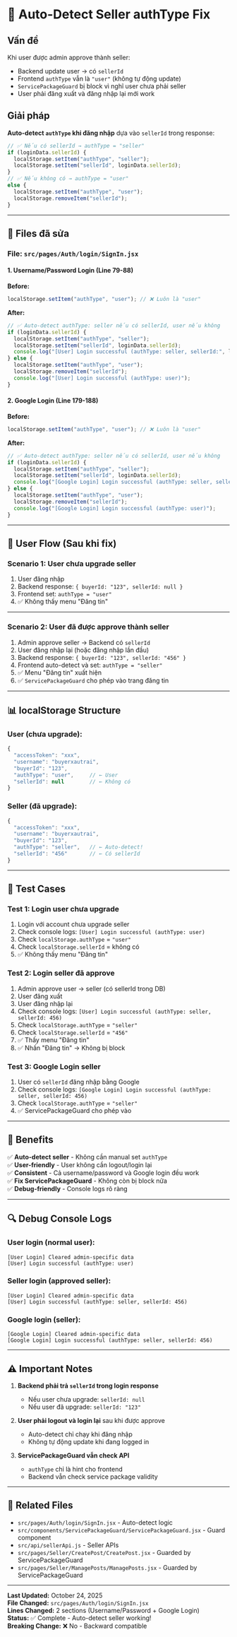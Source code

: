 # 🔧 Auto-Detect Seller authType Fix

## Vấn đề

Khi user được admin approve thành seller:
- Backend update user → có `sellerId`  
- Frontend `authType` vẫn là `"user"` (không tự động update)
- `ServicePackageGuard` bị block vì nghĩ user chưa phải seller
- User phải đăng xuất và đăng nhập lại mới work

## Giải pháp

**Auto-detect `authType` khi đăng nhập** dựa vào `sellerId` trong response:

```javascript
// ✅ Nếu có sellerId → authType = "seller"
if (loginData.sellerId) {
  localStorage.setItem("authType", "seller");
  localStorage.setItem("sellerId", loginData.sellerId);
}
// ✅ Nếu không có → authType = "user"
else {
  localStorage.setItem("authType", "user");
  localStorage.removeItem("sellerId");
}
```

---

## 📝 Files đã sửa

### **File:** `src/pages/Auth/login/SignIn.jsx`

#### **1. Username/Password Login** (Line 79-88)

**Before:**
```javascript
localStorage.setItem("authType", "user"); // ❌ Luôn là "user"
```

**After:**
```javascript
// ✅ Auto-detect authType: seller nếu có sellerId, user nếu không
if (loginData.sellerId) {
  localStorage.setItem("authType", "seller");
  localStorage.setItem("sellerId", loginData.sellerId);
  console.log("[User] Login successful (authType: seller, sellerId:", loginData.sellerId, ")");
} else {
  localStorage.setItem("authType", "user");
  localStorage.removeItem("sellerId");
  console.log("[User] Login successful (authType: user)");
}
```

#### **2. Google Login** (Line 179-188)

**Before:**
```javascript
localStorage.setItem("authType", "user"); // ❌ Luôn là "user"
```

**After:**
```javascript
// ✅ Auto-detect authType: seller nếu có sellerId, user nếu không
if (loginData.sellerId) {
  localStorage.setItem("authType", "seller");
  localStorage.setItem("sellerId", loginData.sellerId);
  console.log("[Google Login] Login successful (authType: seller, sellerId:", loginData.sellerId, ")");
} else {
  localStorage.setItem("authType", "user");
  localStorage.removeItem("sellerId");
  console.log("[Google Login] Login successful (authType: user)");
}
```

---

## 🎯 User Flow (Sau khi fix)

### **Scenario 1: User chưa upgrade seller**

1. User đăng nhập
2. Backend response: `{ buyerId: "123", sellerId: null }`
3. Frontend set: `authType = "user"`
4. ✅ Không thấy menu "Đăng tin"

---

### **Scenario 2: User đã được approve thành seller**

1. Admin approve seller → Backend có `sellerId`
2. User đăng nhập lại (hoặc đăng nhập lần đầu)
3. Backend response: `{ buyerId: "123", sellerId: "456" }`
4. Frontend auto-detect và set: `authType = "seller"`
5. ✅ Menu "Đăng tin" xuất hiện
6. ✅ `ServicePackageGuard` cho phép vào trang đăng tin

---

## 📊 localStorage Structure

### **User (chưa upgrade):**
```javascript
{
  "accessToken": "xxx",
  "username": "buyerxautrai",
  "buyerId": "123",
  "authType": "user",     // ← User
  "sellerId": null        // ← Không có
}
```

### **Seller (đã upgrade):**
```javascript
{
  "accessToken": "xxx",
  "username": "buyerxautrai",
  "buyerId": "123",
  "authType": "seller",   // ← Auto-detect!
  "sellerId": "456"       // ← Có sellerId
}
```

---

## 🧪 Test Cases

### Test 1: Login user chưa upgrade
1. Login với account chưa upgrade seller
2. Check console logs: `[User] Login successful (authType: user)`
3. Check `localStorage.authType` = `"user"`
4. Check `localStorage.sellerId` = không có
5. ✅ Không thấy menu "Đăng tin"

### Test 2: Login seller đã approve
1. Admin approve user → seller (có sellerId trong DB)
2. User đăng xuất
3. User đăng nhập lại
4. Check console logs: `[User] Login successful (authType: seller, sellerId: 456)`
5. Check `localStorage.authType` = `"seller"`
6. Check `localStorage.sellerId` = `"456"`
7. ✅ Thấy menu "Đăng tin"
8. ✅ Nhấn "Đăng tin" → Không bị block

### Test 3: Google Login seller
1. User có `sellerId` đăng nhập bằng Google
2. Check console logs: `[Google Login] Login successful (authType: seller, sellerId: 456)`
3. Check `localStorage.authType` = `"seller"`
4. ✅ ServicePackageGuard cho phép vào

---

## 🎉 Benefits

✅ **Auto-detect seller** - Không cần manual set `authType`  
✅ **User-friendly** - User không cần logout/login lại  
✅ **Consistent** - Cả username/password và Google login đều work  
✅ **Fix ServicePackageGuard** - Không còn bị block nữa  
✅ **Debug-friendly** - Console logs rõ ràng  

---

## 🔍 Debug Console Logs

### **User login (normal user):**
```
[User Login] Cleared admin-specific data
[User] Login successful (authType: user)
```

### **Seller login (approved seller):**
```
[User Login] Cleared admin-specific data
[User] Login successful (authType: seller, sellerId: 456)
```

### **Google login (seller):**
```
[Google Login] Cleared admin-specific data
[Google Login] Login successful (authType: seller, sellerId: 456)
```

---

## ⚠️ Important Notes

1. **Backend phải trả `sellerId` trong login response**
   - Nếu user chưa upgrade: `sellerId: null`
   - Nếu user đã upgrade: `sellerId: "123"`

2. **User phải logout và login lại** sau khi được approve
   - Auto-detect chỉ chạy khi đăng nhập
   - Không tự động update khi đang logged in

3. **ServicePackageGuard vẫn check API**
   - `authType` chỉ là hint cho frontend
   - Backend vẫn check service package validity

---

## 📍 Related Files

- `src/pages/Auth/login/SignIn.jsx` - Auto-detect logic
- `src/components/ServicePackageGuard/ServicePackageGuard.jsx` - Guard component
- `src/api/sellerApi.js` - Seller APIs
- `src/pages/Seller/CreatePost/CreatePost.jsx` - Guarded by ServicePackageGuard
- `src/pages/Seller/ManagePosts/ManagePosts.jsx` - Guarded by ServicePackageGuard

---

**Last Updated:** October 24, 2025  
**File Changed:** `src/pages/Auth/login/SignIn.jsx`  
**Lines Changed:** 2 sections (Username/Password + Google Login)  
**Status:** ✅ Complete - Auto-detect seller working!  
**Breaking Change:** ❌ No - Backward compatible







